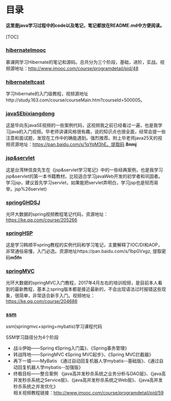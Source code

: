 # 目录

#### 这里是java学习过程中的code以及笔记，笔记都放在README.md中方便阅读。

[TOC]
### [hibernateImooc](https://github.com/weiliangchun/JavaCode/tree/master/hibernateImooc)
慕课网学习Hibernate的笔记和源码。总共分为三个阶段，基础，进阶，实战。视频源地址：http://www.imooc.com/course/programdetail/pid/48

### [hibernateItcast](https://github.com/weiliangchun/JavaCode/tree/master/hibernateItcast)
学习hibernate的入门级教程，视频源地址http://study.163.com/course/courseMain.htm?courseId=500005。

### [javaSEbixiangdong](https://github.com/weiliangchun/JavaCode/tree/master/javaSEbixiangdong)
这是毕向东javaSE视频的一些案例代码，这视频我之前已经看过一遍，也是我学习java的入门视频。毕老师讲课风格很有趣，说的知识点也很全面，经常会提一些注意和面试题，发现在工作中的确能遇到。强烈推荐。附上毕老师java25天的视频资源地址：https://pan.baidu.com/s/1qYqM3hE。提取码 **8nmj**

### [jsp&servlet](https://github.com/weiliangchun/JavaCode/tree/master/jsp&servlet)
这是台湾林信良先生在《jsp&servlet学习笔记》中的一些经典案例，也是我学习jsp&servlet的第一本书籍教材。比较适合学习javaWeb开发的初学者和巩固者。学习jsp，建议首先学习servlet，如果能把servlet弄明白，学习jsp也是轻而易举。jsp%26servlet)

### [springGHDSJ](https://github.com/weiliangchun/JavaCode/tree/master/springGHDSJ)
光环大数据的spring视频教程笔记代码，资源地址：https://ke.qq.com/course/205266


### [springHSP](https://github.com/weiliangchun/JavaCode/tree/master/springHSP)
这是学习韩顺平spring教程的实例代码和学习笔记，主要解释了IOC/DI和AOP，非常通俗易懂，入门必选。资源地址https://pan.baidu.com/s/1bpGVxgz, 提取密码**m5fn**


### [springMVC](https://github.com/weiliangchun/JavaCode/tree/master/springMVC)
光环大数据的springMVC入门教程，2017年4月左右的培训视频，是目前本人看到的最新教程，基本上spring版本都是接近最新的，不会出现语法过时报错这些现象，很简单，非常适合新手入门。视频地址：https://ke.qq.com/course/204686 


### [ssm](https://github.com/weiliangchun/JavaCode/tree/master/ssm)
ssm(springmvc+spring+mybatis)学习课程代码  

SSM学习路径分为4个阶段 

* 战斗伊始——Spring 《Spring入门篇》、《Spring事务管理》
* 转战阵地——SpringMVC 《Spring MVC起步》、《Spring MVC拦截器》
* 再下一城——MyBatis 《通过自动回复机器人学mybatis--基础版》、《通过自动回复机器人学mybatis--加强版》
* 终极目标——整合案例 《java高并发秒杀系统之业务分析与DAO层》、《java高并发秒杀系统之Service层》、《java高并发秒杀系统之Web层》、《java高并发秒杀系统之并发优化》  
相关视频教程链接：http://www.imooc.com/course/programdetail/pid/59